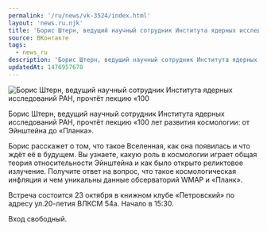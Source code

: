 ```yaml
---
permalink: '/ru/news/vk-3524/index.html'
layout: 'news.ru.njk'
title: 'Борис Штерн, ведущий научный сотрудник Института ядерных исследований РАН, прочтёт лекцию «100'
source: ВКонтакте
tags:
  - news_ru
description: 'Борис Штерн, ведущий научный сотрудник Института ядерных исследований РАН, прочтёт лекцию «100'
updatedAt: 1476957678
---
```

![Борис Штерн, ведущий научный сотрудник Института ядерных исследований РАН, прочтёт лекцию «100](https://sun9-70.userapi.com/impf/c837632/v837632501/5995/LClbeuI9PNg.jpg?size=1280x800&quality=96&sign=e0b0e50d097222c4e85859cfd2ed709c&c_uniq_tag=5vds9Ap45KIv3FxaSDJs7xJ1wnNx0mcsrK0L0yyodqg&type=album)

Борис Штерн, ведущий научный сотрудник Института ядерных исследований РАН, прочтёт лекцию «100 лет развития космологии: от Эйнштейна до «Планка».

Борис расскажет о том, что такое Вселенная, как она появилась и что ждёт её в будущем. Вы узнаете, какую роль в космологии играет общая теория относительности Эйнштейна и как было открыто реликтовое излучение. Получите ответ на вопрос, что такое космологическая инфляция и чем уникальны данные обсерваторий WMAP и «Планк».

Встреча состоится 23 октября в книжном клубе «Петровский» по адресу ул.20-летия ВЛКСМ 54а. Начало в 15:30.

Вход свободный.
